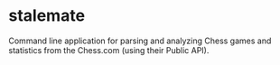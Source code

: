 # stalemate
Command line application for parsing and analyzing Chess games and statistics from the Chess.com (using their Public API). 
